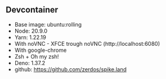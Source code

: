 ## Devcontainer

- Base image: ubuntu:rolling
- Node: 20.9.0
- Yarn: 1.22.19
- With noVNC - XFCE trough noVNC (http://localhost:6080)
- With google-chrome
- Zsh + Oh my zsh!
- Deno: 1.37.2
- github: https://github.com/zerdos/spike.land
